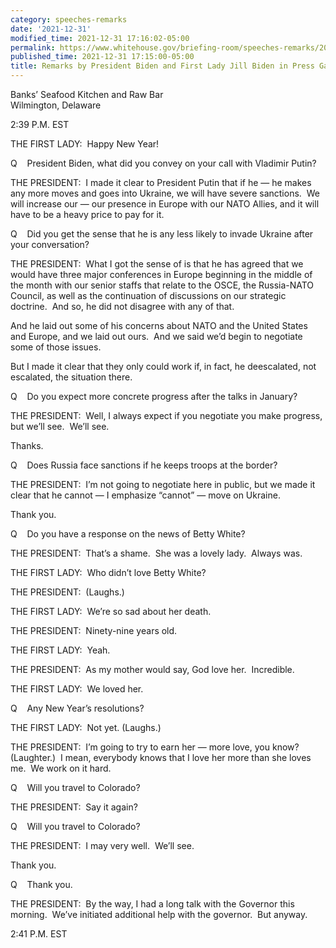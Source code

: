```yaml
---
category: speeches-remarks
date: '2021-12-31'
modified_time: 2021-12-31 17:16:02-05:00
permalink: https://www.whitehouse.gov/briefing-room/speeches-remarks/2021/12/31/remarks-by-president-biden-and-first-lady-jill-biden-in-press-gaggle/
published_time: 2021-12-31 17:15:00-05:00
title: Remarks by President Biden and First Lady Jill Biden in Press Gaggle
---
```

 
Banks’ Seafood Kitchen and Raw Bar  
Wilmington, Delaware

2:39 P.M. EST

THE FIRST LADY:  Happy New Year!

Q    President Biden, what did you convey on your call with Vladimir
Putin?

THE PRESIDENT:  I made it clear to President Putin that if he — he makes
any more moves and goes into Ukraine, we will have severe sanctions.  We
will increase our — our presence in Europe with our NATO Allies, and it
will have to be a heavy price to pay for it.

Q    Did you get the sense that he is any less likely to invade Ukraine
after your conversation?

THE PRESIDENT:  What I got the sense of is that he has agreed that we
would have three major conferences in Europe beginning in the middle of
the month with our senior staffs that relate to the OSCE, the
Russia-NATO Council, as well as the continuation of discussions on our
strategic doctrine.  And so, he did not disagree with any of that.

And he laid out some of his concerns about NATO and the United States
and Europe, and we laid out ours.  And we said we’d begin to negotiate
some of those issues. 

But I made it clear that they only could work if, in fact, he
deescalated, not escalated, the situation there.

Q    Do you expect more concrete progress after the talks in January?

THE PRESIDENT:  Well, I always expect if you negotiate you make
progress, but we’ll see.  We’ll see.

Thanks.

Q    Does Russia face sanctions if he keeps troops at the border?

THE PRESIDENT:  I’m not going to negotiate here in public, but we made
it clear that he cannot — I emphasize “cannot” — move on Ukraine.

Thank you.

Q    Do you have a response on the news of Betty White?

THE PRESIDENT:  That’s a shame.  She was a lovely lady.  Always was.

THE FIRST LADY:  Who didn’t love Betty White?

THE PRESIDENT:  (Laughs.)

THE FIRST LADY:  We’re so sad about her death.

THE PRESIDENT:  Ninety-nine years old.

THE FIRST LADY:  Yeah.

THE PRESIDENT:  As my mother would say, God love her.  Incredible.

THE FIRST LADY:  We loved her.

Q    Any New Year’s resolutions?

THE FIRST LADY:  Not yet. (Laughs.)

THE PRESIDENT:  I’m going to try to earn her — more love, you know? 
(Laughter.)  I mean, everybody knows that I love her more than she loves
me.  We work on it hard.

Q    Will you travel to Colorado?

THE PRESIDENT:  Say it again?

Q    Will you travel to Colorado?

THE PRESIDENT:  I may very well.  We’ll see. 

Thank you.

Q    Thank you.

THE PRESIDENT:  By the way, I had a long talk with the Governor this
morning.  We’ve initiated additional help with the governor.  But
anyway.

2:41 P.M. EST
